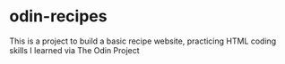 # odin-recipes
This is a project to build a basic recipe website, practicing HTML coding skills I learned via The Odin Project